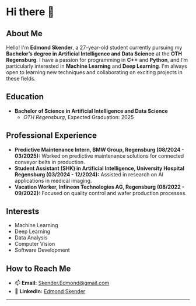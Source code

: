 # Hi there 👋

## About Me

Hello! I'm **Edmond Skender**, a 27-year-old student currently pursuing my **Bachelor’s degree in Artificial Intelligence and Data Science** at the **OTH Regensburg**. I have a passion for programming in **C++** and **Python**, and I’m particularly interested in **Machine Learning** and **Deep Learning**. I'm always open to learning new techniques and collaborating on exciting projects in these fields.


## Education

- **Bachelor of Science in Artificial Intelligence and Data Science**
  - *OTH Regensburg*, Expected Graduation: 2025

## Professional Experience

- **Predictive Maintenance Intern, BMW Group, Regensburg (08/2024 - 03/2025):** Worked on predictive maintenance solutions for connected conveyor belts in production.
- **Student Assistant (SHK) in Artificial Intelligence, University Hospital Regensburg (03/2024 - 12/2024):** Assisted in research on AI applications in medical imaging.
- **Vacation Worker, Infineon Technologies AG, Regensburg (08/2022 - 09/2022):** Focused on quality control and wafer production processes.

## Interests

- Machine Learning
- Deep Learning
- Data Analysis
- Computer Vision
- Software Development

## How to Reach Me

- 📫 **Email:** [Skender.Edmond@gmail.com](mailto:Skender.Edmond@gmail.com)
- 💼 **LinkedIn:** [Edmond Skender](https://www.linkedin.com/in/edmond-skender-635807223)


---
